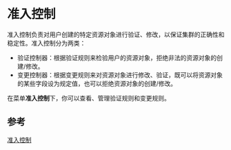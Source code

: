 # 准入控制

准入控制负责对用户创建的特定资源对象进行验证、修改，以保证集群的正确性和稳定性。准入控制分为两类：
* 验证控制器：根据验证规则来检验用户的资源对象，拒绝非法的资源对象的创建/修改。
* 变更控制器：根据变更规则来对资源对象进行修改、验证，既可以将资源对象的某些字段设为规定值，也可以拒绝资源对象的创建/修改。

在菜单**准入控制**下，你可以查看、管理验证规则和变更规则。

## 参考

[准入控制](../../admission-control/index.md)

